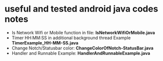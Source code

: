 # useful and tested android java codes notes
- Is Network Wifi or Mobile function in file: **IsNetworkWifiOrMobile.java**
- Timer HH:MM:SS in additional background thread Example **TimerExample_HH-MM-SS.java**
- Change Notch/Statusbar color: **ChangeColorOfNotch-StatusBar.java**
- Handler and Runnable Example: **HandlerAndRunnableExample.java**
